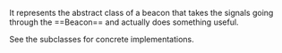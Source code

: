 It represents the abstract class of a beacon that takes the signals going through the ==Beacon== and actually does something useful.

See the subclasses for concrete implementations.